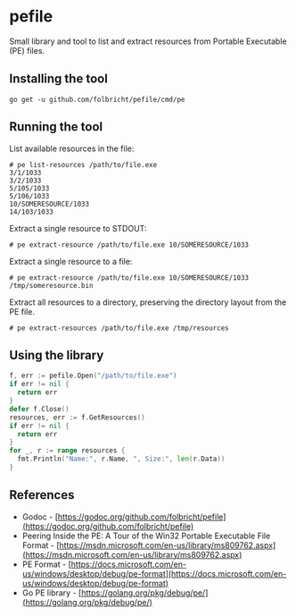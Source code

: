 # pefile

Small library and tool to list and extract resources from Portable Executable (PE) files.

## Installing the tool

```shell
go get -u github.com/folbricht/pefile/cmd/pe
```

## Running the tool

List available resources in the file:

```shell
# pe list-resources /path/to/file.exe
3/1/1033
3/2/1033
5/105/1033
5/106/1033
10/SOMERESOURCE/1033
14/103/1033
```

Extract a single resource to STDOUT:

```shell
# pe extract-resource /path/to/file.exe 10/SOMERESOURCE/1033
```

Extract a single resource to a file:

```shell
# pe extract-resource /path/to/file.exe 10/SOMERESOURCE/1033 /tmp/someresource.bin
```

Extract all resources to a directory, preserving the directory layout from the PE file.

```shell
# pe extract-resources /path/to/file.exe /tmp/resources
```

## Using the library

```go
f, err := pefile.Open("/path/to/file.exe")
if err != nil {
  return err
}
defer f.Close()
resources, err := f.GetResources()
if err != nil {
  return err
}
for _, r := range resources {
  fmt.Println("Name:", r.Name, ", Size:", len(r.Data))
}
```

## References

- Godoc - [https://godoc.org/github.com/folbricht/pefile](https://godoc.org/github.com/folbricht/pefile)
- Peering Inside the PE: A Tour of the Win32 Portable Executable File Format - [https://msdn.microsoft.com/en-us/library/ms809762.aspx](https://msdn.microsoft.com/en-us/library/ms809762.aspx)
- PE Format - [https://docs.microsoft.com/en-us/windows/desktop/debug/pe-format](https://docs.microsoft.com/en-us/windows/desktop/debug/pe-format)
- Go PE library - [https://golang.org/pkg/debug/pe/](https://golang.org/pkg/debug/pe/)
